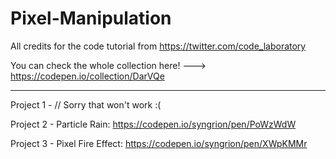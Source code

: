 # Pixel-Manipulation

All credits for the code tutorial from https://twitter.com/code_laboratory

You can check the whole collection here! ---> https://codepen.io/collection/DarVQe

___________________________________________________________________________________________________________________

Project 1 - // Sorry that won't work :(

Project 2 - Particle Rain: https://codepen.io/syngrion/pen/PoWzWdW

Project 3 - Pixel Fire Effect: https://codepen.io/syngrion/pen/XWpKMMr
